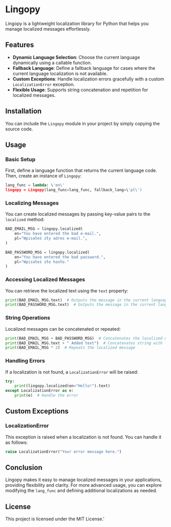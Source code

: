 # Lingopy

Lingopy is a lightweight localization library for Python that helps you manage localized messages effortlessly.

## Features
- **Dynamic Language Selection**: Choose the current language dynamically using a callable function.
- **Fallback Language**: Define a fallback language for cases where the current language localization is not available.
- **Custom Exceptions**: Handle localization errors gracefully with a custom `LocalizationError` exception.
- **Flexible Usage**: Supports string concatenation and repetition for localized messages.

## Installation
You can include the `Lingopy` module in your project by simply copying the source code.

## Usage
### Basic Setup
First, define a language function that returns the current language code. Then, create an instance of `Lingopy`:
```python
lang_func = lambda: \'en\'
lingopy = Lingopy(lang_func=lang_func, fallback_lang=\'pl\')
```

### Localizing Messages
You can create localized messages by passing key-value pairs to the `localized` method:
```python
BAD_EMAIL_MSG = lingopy.localized(
    en="You have entered the bad e-mail.",
    pl="Wpisałeś zły adres e-mail.",
)

BAD_PASSWORD_MSG = lingopy.localized(
    en="You have entered the bad password.", 
    pl="Wpisałeś złe hasło."
)
```

### Accessing Localized Messages
You can retrieve the localized text using the `text` property:
```python
print(BAD_EMAIL_MSG.text)  # Outputs the message in the current language
print(BAD_PASSWORD_MSG.text)  # Outputs the message in the current language
```

### String Operations
Localized messages can be concatenated or repeated:
```python
print(BAD_EMAIL_MSG + BAD_PASSWORD_MSG)  # Concatenates the localized messages
print(BAD_EMAIL_MSG.text + " Added text")  # Concatenates string with localized message
print(BAD_EMAIL_MSG * 2)  # Repeats the localized message
```

### Handling Errors
If a localization is not found, a `LocalizationError` will be raised:
```python
try:
    print(lingopy.localized(en="Hello!").text)
except LocalizationError as e:
    print(e)  # Handle the error
```

## Custom Exceptions
### LocalizationError
This exception is raised when a localization is not found. You can handle it as follows:
```python
raise LocalizationError("Your error message here.")
```

## Conclusion
Lingopy makes it easy to manage localized messages in your applications, providing flexibility and clarity. For more advanced usage, you can explore modifying the `lang_func` and defining additional localizations as needed.

## License
This project is licensed under the MIT License.'
